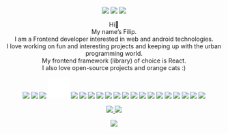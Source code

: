 
  <p align="center">
    <img width="300" src="https://i.giphy.com/media/K7o9FdCoDnwEo/giphy.webp">
    <img height="200" src="https://media3.giphy.com/media/3oKIPnAiaMCws8nOsE/giphy.gif?cid=790b76112b97e5285caf5cfc92b29d8dfab334ee6d47c26c&rid=giphy.gif&ct=g">
    <img width="300" src="https://i.giphy.com/media/K7o9FdCoDnwEo/giphy.webp">
  </p>
<p align="center">
  Hi👋   <br />
  My name’s Filip.  <br />
  I am a Frontend developer interested in web and android technologies.  <br />
  I love working on fun and interesting projects and keeping up with the urban programming world.  <br />
  My frontend framework (library) of choice is React.  <br />
  I also love open-source projects and orange cats :)   
</p>
<p align="center">
  <img width="50" src="https://cdn.jsdelivr.net/gh/devicons/devicon/icons/javascript/javascript-original.svg" />
  <img width="50" src="https://cdn.jsdelivr.net/gh/devicons/devicon/icons/react/react-original.svg" />
  <img width="50" src="https://cdn.jsdelivr.net/gh/devicons/devicon/icons/nodejs/nodejs-original.svg" />
  <img width="50" src="express-original.svg" />
  <img width="50" src="https://cdn.jsdelivr.net/gh/devicons/devicon/icons/java/java-original-wordmark.svg" />
  <img width="50" src="https://cdn.jsdelivr.net/gh/devicons/devicon/icons/c/c-original.svg" />
  <img width="50" src="https://cdn.jsdelivr.net/gh/devicons/devicon/icons/kotlin/kotlin-original.svg" />
  <img width="50" src="https://cdn.jsdelivr.net/gh/devicons/devicon/icons/html5/html5-original-wordmark.svg" />
  <img width="50" src="https://cdn.jsdelivr.net/gh/devicons/devicon/icons/css3/css3-original-wordmark.svg" />
  <img width="50" src="https://cdn.jsdelivr.net/gh/devicons/devicon/icons/csharp/csharp-original.svg" />
  <img width="50" src="https://cdn.jsdelivr.net/gh/devicons/devicon/icons/tailwindcss/tailwindcss-plain.svg" />
  <img width="50" src="https://cdn.jsdelivr.net/gh/devicons/devicon/icons/sass/sass-original.svg" />
  <img width="50" src="https://cdn.jsdelivr.net/gh/devicons/devicon/icons/mysql/mysql-original-wordmark.svg" />
  <img width="50" src="https://cdn.jsdelivr.net/gh/devicons/devicon/icons/mongodb/mongodb-original-wordmark.svg" />
  <img width="50" src="https://cdn.jsdelivr.net/gh/devicons/devicon/icons/vscode/vscode-original.svg" />
  <img width="50" src="https://cdn.jsdelivr.net/gh/devicons/devicon/icons/git/git-original.svg" />
  <img width="50" src="https://cdn.jsdelivr.net/gh/devicons/devicon/icons/github/github-original.svg" />
  <img width="50" src="https://cdn.jsdelivr.net/gh/devicons/devicon/icons/figma/figma-original.svg" />
  <img width="50" src="https://cdn.jsdelivr.net/gh/devicons/devicon/icons/androidstudio/androidstudio-original.svg" />
  <img width="50" src="https://upload.wikimedia.org/wikipedia/commons/thumb/9/9c/IntelliJ_IDEA_Icon.svg/1200px-IntelliJ_IDEA_Icon.svg.png" />
</p>
<p align="center">
  <a href="https://github.com/alkanoidev">

  <img src="https://github-readme-stats-eight-theta.vercel.app/api?username=alkanoidev&show_icons=true&theme=onedark&include_all_commits=true&count_private=true&hide_title=true" />
  <img src="https://github-readme-stats-eight-theta.vercel.app/api/top-langs/?username=alkanoidev&layout=compact&langs_count=8&theme=onedark&exclude_repo=mapgenerator&hide_title=true" />
  
  </a>
</p>
<p align="center">
  <img height="100" src="https://media4.giphy.com/media/iIvw0S2qdcdYMsUNVv/giphy.gif?cid=790b76111d9fe943d7a6180b650868849a40e3e80b6aae7b&rid=giphy.gif&ct=s" />
</p>
